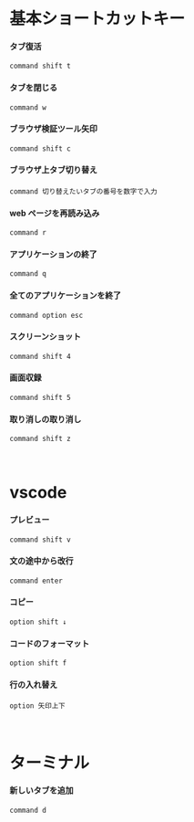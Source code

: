 # 基本ショートカットキー

#### タブ復活

```
command shift t
```

#### タブを閉じる

```
command w
```

#### ブラウザ検証ツール矢印

```
command shift c
```

#### ブラウザ上タブ切り替え

```
command 切り替えたいタブの番号を数字で入力
```

#### web ページを再読み込み

```
command r
```

#### アプリケーションの終了

```
command q
```

#### 全てのアプリケーションを終了

```
command option esc
```

#### スクリーンショット

```
command shift 4
```

#### 画面収録

```
command shift 5
```

#### 取り消しの取り消し

```
command shift z
```

<br>

# vscode

#### プレビュー

```
command shift v
```

#### 文の途中から改行

```
command enter
```

#### コピー

```
option shift ↓
```

#### コードのフォーマット

```
option shift f
```

#### 行の入れ替え

```
option 矢印上下
```

<br>

# ターミナル

#### 新しいタブを追加

```
command d
```
